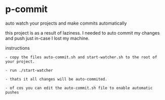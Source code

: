 # p-commit
auto watch your projects and make commits automatically

this project is as a result of laziness. I needed to auto commit my changes and push just in-case I lost my machine. 

instructions

```
- copy the files auto-commit.sh and start-watcher.sh to the root of your project.

- run ./start-watcher

- thats it all changes will be auto-commited.

- of cos you can edit the auto-commit.sh file to enable automatic pushes

```